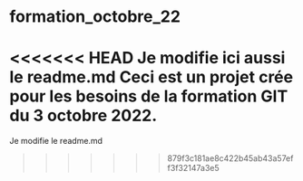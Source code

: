 # formation_octobre_22
<<<<<<< HEAD
Je modifie ici aussi le readme.md
Ceci est un projet crée pour les besoins de la formation GIT du 3 octobre 2022.
=======
Je modifie le readme.md
>>>>>>> 879f3c181ae8c422b45ab43a57eff3f32147a3e5
